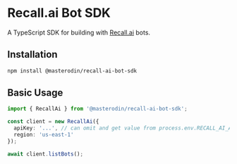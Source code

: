 # Recall.ai Bot SDK

A TypeScript SDK for building with [Recall.ai](https://www.recall.ai/) bots.

## Installation

```bash
npm install @masterodin/recall-ai-bot-sdk
```

## Basic Usage

```typescript
import { RecallAi } from '@masterodin/recall-ai-bot-sdk';

const client = new RecallAi({
  apiKey: '...', // can omit and get value from process.env.RECALL_AI_API_KEY
  region: 'us-east-1'
});

await client.listBots();
```
